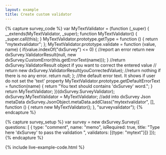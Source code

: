 ```yaml
---
layout: example
title: Create custom validator
---
```

{% capture survey_code %}
var MyTextValidator = (function (_super) {
    __extends(MyTextValidator, _super);
    function MyTextValidator() {
        _super.call(this);
    }
    MyTextValidator.prototype.getType = function () { return "mytextvalidator"; };
    MyTextValidator.prototype.validate = function (value, name) {
        if(value.indexOf("dxSurvey") <= 0) {
            //report an error
            return new dxSurvey.ValidatorResult(null, new dxSurvey.CustomError(this.getErrorText(name)));
        }
        //return dxSurvey.ValidatorResult object if you want to correct the entered value
        // return new dxSurvey.ValidatorResult(youCorrectedValue);
        //return nothing if there is no any error.
        return null;
    };
    //the default error text. It shows if user do not set the 'text' property
    MyTextValidator.prototype.getDefaultErrorText = function(name) {
        return "You text should contains 'dxSurvey' word.";
    }
    return MyTextValidator;
})(dxSurvey.SurveyValidator);
dxSurvey.MyTextValidator = MyTextValidator;
//add into dxSurvey Json metaData
dxSurvey.JsonObject.metaData.addClass("mytextvalidator", [], function () { return new MyTextValidator(); }, "surveyvalidator");
{% endcapture %}

{% capture survey_setup %}
var survey = new dxSurvey.Survey({
        questions: [
                { type: "comment",  name: "memo", isRequired: true,
                title: "Type here 'dxSurvey' to pass the validation ",
                validators: [{type: "mytext"}]}
            ]});
{% endcapture %}

{% include live-example-code.html %}